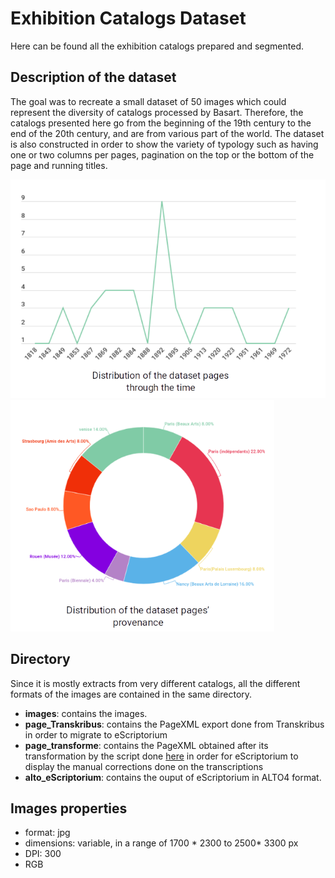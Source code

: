 # Exhibition Catalogs Dataset

Here can be found all the exhibition catalogs prepared and segmented.

## Description of the dataset
The goal was to recreate a small dataset of 50 images which could represent the diversity of catalogs processed by Basart. Therefore, the catalogs presented here go from the beginning of the 19th century to the end of the 20th century, and are from various part of the world. The dataset is also constructed in order to show the variety of typology such as having one or two columns per pages, pagination on the top or the bottom of the page and running titles.

<p class="float">
<img src="/images/nbre_pages_expo.png" height="350"/>
<img src="/images/repartition_expositions.png" height="370"/>
</p>

## Directory
Since it is mostly extracts from very different catalogs, all the different formats of the images are contained in the same directory.

- **images**: contains the images.
- **page_Transkribus**: contains the PageXML export done from Transkribus in order to migrate to eScriptorium
- **page_transforme**: contains the PageXML obtained after its transformation by the script done [here](https://github.com/Heresta/BAO_Stage_DH_ENS_2021/tree/main/CorrectionPageXMLeScriptorium) in order for eScriptorium to display the manual corrections done on the transcriptions
- **alto_eScriptorium**: contains the ouput of eScriptorium in ALTO4 format.

## Images properties
- format: jpg
- dimensions: variable, in a range of 1700 * 2300 to 2500* 3300 px
- DPI: 300
- RGB
